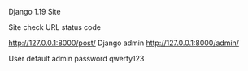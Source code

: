 Django 1.19 Site

Site check URL status code

 http://127.0.0.1:8000/post/
Django admin   http://127.0.0.1:8000/admin/

User default admin  password qwerty123

